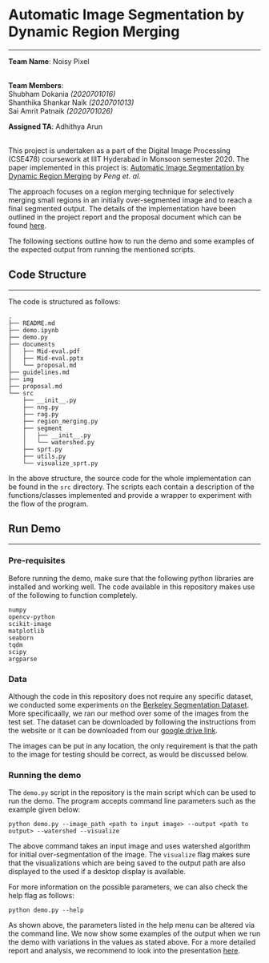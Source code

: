 # Automatic Image Segmentation by Dynamic Region Merging
---

__Team Name__: Noisy Pixel<br><br>

__Team Members__:<br>
Shubham Dokania _(2020701016)_<br>
Shanthika Shankar Naik _(2020701013)_ <br>
Sai Amrit Patnaik _(2020701026)_ <br>

__Assigned TA__: Adhithya Arun <br><br>


This project is undertaken as a part of the Digital Image Processing (CSE478) coursework at IIIT Hyderabad in Monsoon semester 2020. The paper implemented in this project is: [Automatic Image Segmentation by Dynamic Region Merging](https://dl.acm.org/doi/10.1109/TIP.2011.2157512) by _Peng et. al._


The approach focuses on a region merging technique for selectively merging small regions in an initially over-segmented image and to reach a final segmented output. The details of the implementation have been outlined in the project report and the proposal document which can be found [here](./documents/proposal.md).


The following sections outline how to run the demo and some examples of the expected output from running the mentioned scripts.

## Code Structure
---

The code is structured as follows:

```
.
├── README.md
├── demo.ipynb
├── demo.py
├── documents
│   ├── Mid-eval.pdf
│   ├── Mid-eval.pptx
│   └── proposal.md
├── guidelines.md
├── img
├── proposal.md
└── src
    ├── __init__.py
    ├── nng.py
    ├── rag.py
    ├── region_merging.py
    ├── segment
    │   ├── __init__.py
    │   └── watershed.py
    ├── sprt.py
    ├── utils.py
    └── visualize_sprt.py
```

In the above structure, the source code for the whole implementation can be found in the `src` directory. The scripts each contain a description of the functions/classes implemented and provide a wrapper to experiment with the flow of the program.

## Run Demo
---

### Pre-requisites

Before running the demo, make sure that the following python libraries are installed and working well. The code available in this repository makes use of the following to function completely.

```
numpy
opencv-python
scikit-image
matplotlib
seaborn
tqdm
scipy
argparse
```

### Data

Although the code in this repository does not require any specific dataset, we conducted some experiments on the [Berkeley Segmentation Dataset](https://www2.eecs.berkeley.edu/Research/Projects/CS/vision/bsds/). More specificaally, we ran our method over some of the images from the test set. The dataset can be downloaded by following the instructions from the website or it can be downloaded from our [google drive link](#).

The images can be put in any location, the only requirement is that the path to the image for testing should be correct, as would be discussed below.

### Running the demo

The `demo.py` script in the repository is the main script which can be used to run the demo. The program accepts command line parameters such as the example given below:

```
python demo.py --image_path <path to input image> --output <path to output> --watershed --visualize
```

The above command takes an input image and uses watershed algorithm for initial over-segmentation of the image. The `visualize` flag makes sure that the visualizations which are being saved to the output path are also displayed to the used if a desktop display is available.

For more information on the possible parameters, we can also check the help flag as follows:

```
python demo.py --help
```

As shown above, the parameters listed in the help menu can be altered via the command line. We now show some examples of the output when we run the demo with variations in the values as stated above. For a more detailed report and analysis, we recommend to look into the presentation [here](/path/to/document).